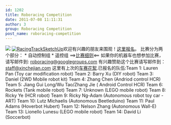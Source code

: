 ```yaml
---
id: 1202
title: Roboracing Competition
date: 2011-07-08 11:11:31
author: 3
group: Roboracing Competition
post_name: roboracing-competition
---
```


![](http://139.162.84.35/wp-content/uploads/2011/07/ROBORACING-500x700-1.jpg) [![](http://xinchejian.com/wp-content/uploads/2011/05/RacingTrackSketchUp-549x400.jpg "RacingTrackSketchUp")](http://xinchejian.com/2011/05/25/hcr-roboracing/racingtracksketchup/)欢迎有兴趣的朋友来围观！[这里报名](http://xinchejian.com/event/?regevent%5Faction=register&event%5Fid=24&name%5Fof%5Fevent=RoboracingCompetition)。 比赛分为两个部分： * 自动控制组 * 遥控组 ==>[比赛细则](http://xinchejian.com/roboracing-%e6%9c%ba%e5%99%a8%e8%bd%a6%e7%ab%9e%e8%b5%9B/?lang=zh)<== 如果你的机器车也想参加比赛，请写邮件到: roboracing@googlegroups.com 有兴趣赞助这个比赛请写邮件到：staff@xinchejian.com 这里有上次的[车赛花絮](http://xinchejian.com/2011/05/25/hcr-roboracing/).已报名的队伍:Team 1: Lauren Pan (Toy car modification robot) Team 2: Barry Xu (DIY robot) Team 3: Daniel (2WD Mobile robot kit) Team 4: Zhang Chen (Andriod control HCR) Team 5: Jiang Gui Long/Wu Tao/Zhang Jie ( Android Control HCR) Team 6: Rockets (Tank mobile robot) Team 7: Unknown (LEGO mobile robot) Team 8: Ricky Ye (HCR robot) Team 9: Ricky Ng-Adam (Autonomous robot toy car - ART) Team 10: Lutz Michaelis (Autonomous Beetleduino) Team 11: Paul Adams (Hoverbot Hubert) Team 12: Nelson Zhang (Autonomous Wall-E) Team 13: Lionello Lunesu (LEGO mobile robot) Team 14: David Li (Soccerbot)